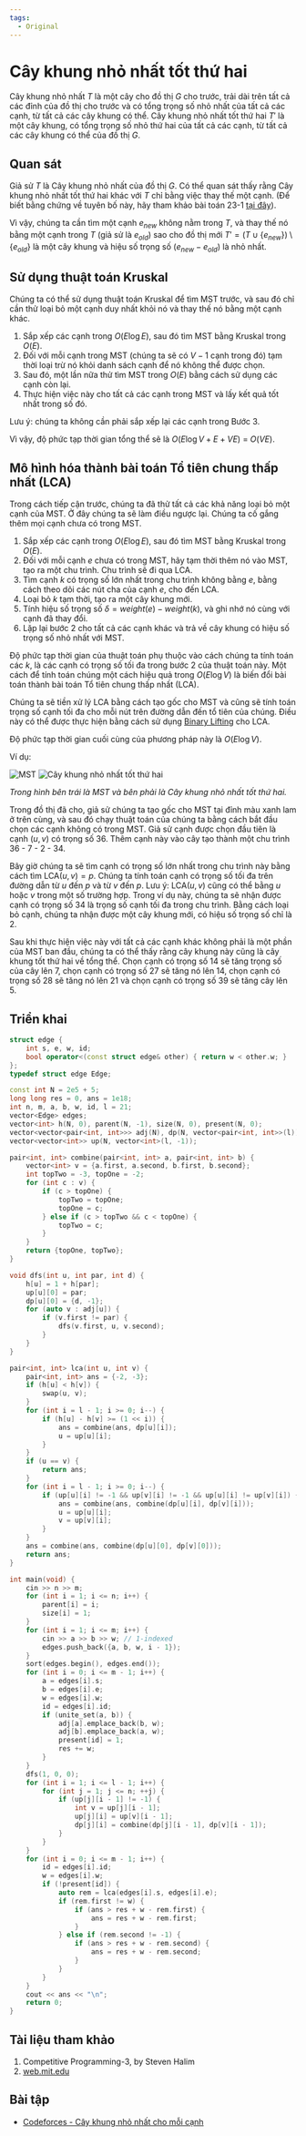 ```yaml
---
tags:
  - Original
---
```


# Cây khung nhỏ nhất tốt thứ hai

Cây khung nhỏ nhất $T$ là một cây cho đồ thị $G$ cho trước, trải dài trên tất cả các đỉnh của đồ thị cho trước và có tổng trọng số nhỏ nhất của tất cả các cạnh, từ tất cả các cây khung có thể.
Cây khung nhỏ nhất tốt thứ hai $T'$ là một cây khung, có tổng trọng số nhỏ thứ hai của tất cả các cạnh, từ tất cả các cây khung có thể của đồ thị $G$.

## Quan sát

Giả sử $T$ là Cây khung nhỏ nhất của đồ thị $G$.
Có thể quan sát thấy rằng Cây khung nhỏ nhất tốt thứ hai khác với $T$ chỉ bằng việc thay thế một cạnh. (Để biết bằng chứng về tuyên bố này, hãy tham khảo bài toán 23-1 [tại đây](http://www-bcf.usc.edu/~shanghua/teaching/Spring2010/public_html/files/HW2_Solutions_A.pdf)).

Vì vậy, chúng ta cần tìm một cạnh $e_{new}$ không nằm trong $T$, và thay thế nó bằng một cạnh trong $T$ (giả sử là $e_{old}$) sao cho đồ thị mới $T' = (T \cup \{e_{new}\}) \setminus \{e_{old}\}$ là một cây khung và hiệu số trọng số ($e_{new} - e_{old}$) là nhỏ nhất.


## Sử dụng thuật toán Kruskal

Chúng ta có thể sử dụng thuật toán Kruskal để tìm MST trước, và sau đó chỉ cần thử loại bỏ một cạnh duy nhất khỏi nó và thay thế nó bằng một cạnh khác.

1. Sắp xếp các cạnh trong $O(E \log E)$, sau đó tìm MST bằng Kruskal trong $O(E)$.
2. Đối với mỗi cạnh trong MST (chúng ta sẽ có $V-1$ cạnh trong đó) tạm thời loại trừ nó khỏi danh sách cạnh để nó không thể được chọn.
3. Sau đó, một lần nữa thử tìm MST trong $O(E)$ bằng cách sử dụng các cạnh còn lại.
4. Thực hiện việc này cho tất cả các cạnh trong MST và lấy kết quả tốt nhất trong số đó.

Lưu ý: chúng ta không cần phải sắp xếp lại các cạnh trong Bước 3.

Vì vậy, độ phức tạp thời gian tổng thể sẽ là $O(E \log V + E + V E)$ = $O(V E)$.


## Mô hình hóa thành bài toán Tổ tiên chung thấp nhất (LCA)

Trong cách tiếp cận trước, chúng ta đã thử tất cả các khả năng loại bỏ một cạnh của MST.
Ở đây chúng ta sẽ làm điều ngược lại.
Chúng ta cố gắng thêm mọi cạnh chưa có trong MST.

1. Sắp xếp các cạnh trong $O(E \log E)$, sau đó tìm MST bằng Kruskal trong $O(E)$.
2. Đối với mỗi cạnh $e$ chưa có trong MST, hãy tạm thời thêm nó vào MST, tạo ra một chu trình. Chu trình sẽ đi qua LCA.
3. Tìm cạnh $k$ có trọng số lớn nhất trong chu trình không bằng $e$, bằng cách theo dõi các nút cha của cạnh $e$, cho đến LCA.
4. Loại bỏ $k$ tạm thời, tạo ra một cây khung mới.
5. Tính hiệu số trọng số $\delta = weight(e) - weight(k)$, và ghi nhớ nó cùng với cạnh đã thay đổi.
6. Lặp lại bước 2 cho tất cả các cạnh khác và trả về cây khung có hiệu số trọng số nhỏ nhất với MST.

Độ phức tạp thời gian của thuật toán phụ thuộc vào cách chúng ta tính toán các $k$, là các cạnh có trọng số tối đa trong bước 2 của thuật toán này.
Một cách để tính toán chúng một cách hiệu quả trong $O(E \log V)$ là biến đổi bài toán thành bài toán Tổ tiên chung thấp nhất (LCA).

Chúng ta sẽ tiền xử lý LCA bằng cách tạo gốc cho MST và cũng sẽ tính toán trọng số cạnh tối đa cho mỗi nút trên đường dẫn đến tổ tiên của chúng.
Điều này có thể được thực hiện bằng cách sử dụng [Binary Lifting](lca_binary_lifting.md) cho LCA.

Độ phức tạp thời gian cuối cùng của phương pháp này là $O(E \log V)$.

Ví dụ:

![MST](second_best_mst_1.png) ![Cây khung nhỏ nhất tốt thứ hai](second_best_mst_2.png) <br>

*Trong hình bên trái là MST và bên phải là Cây khung nhỏ nhất tốt thứ hai.*



Trong đồ thị đã cho, giả sử chúng ta tạo gốc cho MST tại đỉnh màu xanh lam ở trên cùng, và sau đó chạy thuật toán của chúng ta bằng cách bắt đầu chọn các cạnh không có trong MST.
Giả sử cạnh được chọn đầu tiên là cạnh $(u, v)$ có trọng số 36.
Thêm cạnh này vào cây tạo thành một chu trình 36 - 7 - 2 - 34.

Bây giờ chúng ta sẽ tìm cạnh có trọng số lớn nhất trong chu trình này bằng cách tìm $\text{LCA}(u, v) = p$.
Chúng ta tính toán cạnh có trọng số tối đa trên đường dẫn từ $u$ đến $p$ và từ $v$ đến $p$.
Lưu ý: $\text{LCA}(u, v)$ cũng có thể bằng $u$ hoặc $v$ trong một số trường hợp.
Trong ví dụ này, chúng ta sẽ nhận được cạnh có trọng số 34 là trọng số cạnh tối đa trong chu trình.
Bằng cách loại bỏ cạnh, chúng ta nhận được một cây khung mới, có hiệu số trọng số chỉ là 2.

Sau khi thực hiện việc này với tất cả các cạnh khác không phải là một phần của MST ban đầu, chúng ta có thể thấy rằng cây khung này cũng là cây khung tốt thứ hai về tổng thể.
Chọn cạnh có trọng số 14 sẽ tăng trọng số của cây lên 7, chọn cạnh có trọng số 27 sẽ tăng nó lên 14, chọn cạnh có trọng số 28 sẽ tăng nó lên 21 và chọn cạnh có trọng số 39 sẽ tăng cây lên 5.

## Triển khai
```cpp
struct edge {
    int s, e, w, id;
    bool operator<(const struct edge& other) { return w < other.w; }
};
typedef struct edge Edge;

const int N = 2e5 + 5;
long long res = 0, ans = 1e18;
int n, m, a, b, w, id, l = 21;
vector<Edge> edges;
vector<int> h(N, 0), parent(N, -1), size(N, 0), present(N, 0);
vector<vector<pair<int, int>>> adj(N), dp(N, vector<pair<int, int>>(l));
vector<vector<int>> up(N, vector<int>(l, -1));

pair<int, int> combine(pair<int, int> a, pair<int, int> b) {
    vector<int> v = {a.first, a.second, b.first, b.second};
    int topTwo = -3, topOne = -2;
    for (int c : v) {
        if (c > topOne) {
            topTwo = topOne;
            topOne = c;
        } else if (c > topTwo && c < topOne) {
            topTwo = c;
        }
    }
    return {topOne, topTwo};
}

void dfs(int u, int par, int d) {
    h[u] = 1 + h[par];
    up[u][0] = par;
    dp[u][0] = {d, -1};
    for (auto v : adj[u]) {
        if (v.first != par) {
            dfs(v.first, u, v.second);
        }
    }
}

pair<int, int> lca(int u, int v) {
    pair<int, int> ans = {-2, -3};
    if (h[u] < h[v]) {
        swap(u, v);
    }
    for (int i = l - 1; i >= 0; i--) {
        if (h[u] - h[v] >= (1 << i)) {
            ans = combine(ans, dp[u][i]);
            u = up[u][i];
        }
    }
    if (u == v) {
        return ans;
    }
    for (int i = l - 1; i >= 0; i--) {
        if (up[u][i] != -1 && up[v][i] != -1 && up[u][i] != up[v][i]) {
            ans = combine(ans, combine(dp[u][i], dp[v][i]));
            u = up[u][i];
            v = up[v][i];
        }
    }
    ans = combine(ans, combine(dp[u][0], dp[v][0]));
    return ans;
}

int main(void) {
    cin >> n >> m;
    for (int i = 1; i <= n; i++) {
        parent[i] = i;
        size[i] = 1;
    }
    for (int i = 1; i <= m; i++) {
        cin >> a >> b >> w; // 1-indexed
        edges.push_back({a, b, w, i - 1});
    }
    sort(edges.begin(), edges.end());
    for (int i = 0; i <= m - 1; i++) {
        a = edges[i].s;
        b = edges[i].e;
        w = edges[i].w;
        id = edges[i].id;
        if (unite_set(a, b)) { 
            adj[a].emplace_back(b, w);
            adj[b].emplace_back(a, w);
            present[id] = 1;
            res += w;
        }
    }
    dfs(1, 0, 0);
    for (int i = 1; i <= l - 1; i++) {
        for (int j = 1; j <= n; ++j) {
            if (up[j][i - 1] != -1) {
                int v = up[j][i - 1];
                up[j][i] = up[v][i - 1];
                dp[j][i] = combine(dp[j][i - 1], dp[v][i - 1]);
            }
        }
    }
    for (int i = 0; i <= m - 1; i++) {
        id = edges[i].id;
        w = edges[i].w;
        if (!present[id]) {
            auto rem = lca(edges[i].s, edges[i].e);
            if (rem.first != w) {
                if (ans > res + w - rem.first) {
                    ans = res + w - rem.first;
                }
            } else if (rem.second != -1) {
                if (ans > res + w - rem.second) {
                    ans = res + w - rem.second;
                }
            }
        }
    }
    cout << ans << "\n";
    return 0;
}
```

## Tài liệu tham khảo

1. Competitive Programming-3, by Steven Halim
2. [web.mit.edu](http://web.mit.edu/6.263/www/quiz1-f05-sol.pdf)

## Bài tập
* [Codeforces - Cây khung nhỏ nhất cho mỗi cạnh](https://codeforces.com/problemset/problem/609/E)


